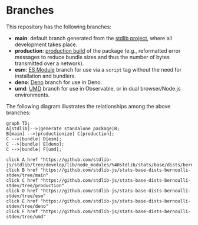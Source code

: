 <!--

@license Apache-2.0

Copyright (c) 2022 The Stdlib Authors.

Licensed under the Apache License, Version 2.0 (the "License");
you may not use this file except in compliance with the License.
You may obtain a copy of the License at

    http://www.apache.org/licenses/LICENSE-2.0

Unless required by applicable law or agreed to in writing, software
distributed under the License is distributed on an "AS IS" BASIS,
WITHOUT WARRANTIES OR CONDITIONS OF ANY KIND, either express or implied.
See the License for the specific language governing permissions and
limitations under the License.

-->

# Branches

This repository has the following branches:

-   **main**: default branch generated from the [stdlib project][stdlib-url], where all development takes place.
-   **production**: [production build][production-url] of the package (e.g., reformatted error messages to reduce bundle sizes and thus the number of bytes transmitted over a network).
-   **esm**: [ES Module][esm-url] branch for use via a `script` tag without the need for installation and bundlers.
-   **deno**: [Deno][deno-url] branch for use in Deno.
-   **umd**: [UMD][umd-url] branch for use in Observable, or in dual browser/Node.js environments.

The following diagram illustrates the relationships among the above branches:

```mermaid
graph TD;
A[stdlib]-->|generate standalone package|B;
B[main] -->|productionize| C[production];
C -->|bundle| D[esm];
C -->|bundle| E[deno];
C -->|bundle| F[umd];

click A href "https://github.com/stdlib-js/stdlib/tree/develop/lib/node_modules/%40stdlib/stats/base/dists/bernoulli/stdev"
click B href "https://github.com/stdlib-js/stats-base-dists-bernoulli-stdev/tree/main"
click C href "https://github.com/stdlib-js/stats-base-dists-bernoulli-stdev/tree/production"
click D href "https://github.com/stdlib-js/stats-base-dists-bernoulli-stdev/tree/esm"
click E href "https://github.com/stdlib-js/stats-base-dists-bernoulli-stdev/tree/deno"
click F href "https://github.com/stdlib-js/stats-base-dists-bernoulli-stdev/tree/umd"
```

[stdlib-url]: https://github.com/stdlib-js/stdlib/tree/develop/lib/node_modules/%40stdlib/stats/base/dists/bernoulli/stdev
[production-url]: https://github.com/stdlib-js/stats-base-dists-bernoulli-stdev/tree/production
[deno-url]: https://github.com/stdlib-js/stats-base-dists-bernoulli-stdev/tree/deno
[umd-url]: https://github.com/stdlib-js/stats-base-dists-bernoulli-stdev/tree/umd
[esm-url]: https://github.com/stdlib-js/stats-base-dists-bernoulli-stdev/tree/esm